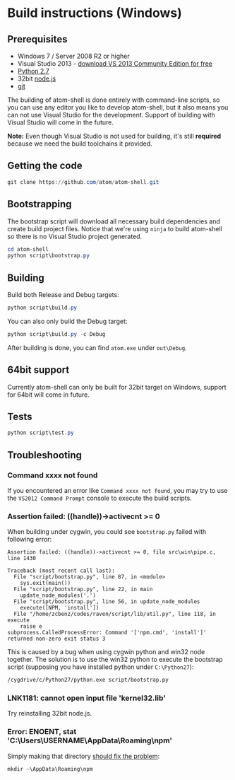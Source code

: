# Build instructions (Windows)

## Prerequisites

* Windows 7 / Server 2008 R2 or higher
* Visual Studio 2013 - [download VS 2013 Community Edition for free](http://www.visualstudio.com/products/visual-studio-community-vs)
* [Python 2.7](http://www.python.org/download/releases/2.7/)
* 32bit [node.js](http://nodejs.org/download/)
* [git](http://git-scm.com)

The building of atom-shell is done entirely with command-line scripts, so you
can use any editor you like to develop atom-shell, but it also means you can
not use Visual Studio for the development. Support of building with Visual
Studio will come in the future.

**Note:** Even though Visual Studio is not used for building, it's still
**required** because we need the build toolchains it provided.

## Getting the code

```powershell
git clone https://github.com/atom/atom-shell.git
```

## Bootstrapping

The bootstrap script will download all necessary build dependencies and create
build project files. Notice that we're using `ninja` to build atom-shell so
there is no Visual Studio project generated.

```powershell
cd atom-shell
python script\bootstrap.py
```

## Building

Build both Release and Debug targets:

```powershell
python script\build.py
```

You can also only build the Debug target:

```powershell
python script\build.py -c Debug
```

After building is done, you can find `atom.exe` under `out\Debug`.

## 64bit support

Currently atom-shell can only be built for 32bit target on Windows, support for
64bit will come in future.

## Tests

```powershell
python script\test.py
```

## Troubleshooting

### Command xxxx not found

If you encountered an error like `Command xxxx not found`, you may try to use
the `VS2012 Command Prompt` console to execute the build scripts.

### Assertion failed: ((handle))->activecnt >= 0

When building under cygwin, you could see `bootstrap.py` failed with following
error:

```
Assertion failed: ((handle))->activecnt >= 0, file src\win\pipe.c, line 1430

Traceback (most recent call last):
  File "script/bootstrap.py", line 87, in <module>
    sys.exit(main())
  File "script/bootstrap.py", line 22, in main
    update_node_modules('.')
  File "script/bootstrap.py", line 56, in update_node_modules
    execute([NPM, 'install'])
  File "/home/zcbenz/codes/raven/script/lib/util.py", line 118, in execute
    raise e
subprocess.CalledProcessError: Command '['npm.cmd', 'install']' returned non-zero exit status 3
```

This is caused by a bug when using cygwin python and win32 node together. The
solution is to use the win32 python to execute the bootstrap script (supposing
you have installed python under `C:\Python27`):

```bash
/cygdrive/c/Python27/python.exe script/bootstrap.py
```

### LNK1181: cannot open input file 'kernel32.lib'

Try reinstalling 32bit node.js.

### Error: ENOENT, stat 'C:\Users\USERNAME\AppData\Roaming\npm'

Simply making that directory [should fix the problem](http://stackoverflow.com/a/25095327/102704):

```powershell
mkdir ~\AppData\Roaming\npm
```
